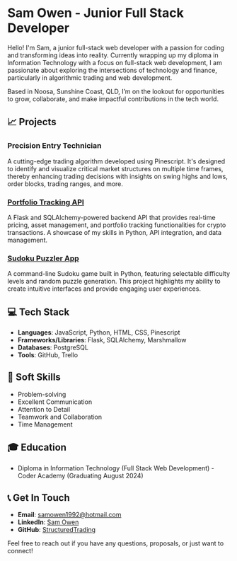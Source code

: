 # Sam Owen - Junior Full Stack Developer

Hello! I'm Sam, a junior full-stack web developer with a passion for coding and transforming ideas into reality. Currently wrapping up my diploma in Information Technology with a focus on full-stack web development, I am passionate about exploring the intersections of technology and finance, particularly in algorithmic trading and web development.

Based in Noosa, Sunshine Coast, QLD, I’m on the lookout for opportunities to grow, collaborate, and make impactful contributions in the tech world.

## 📈 Projects

### Precision Entry Technician
A cutting-edge trading algorithm developed using Pinescript. It's designed to identify and visualize critical market structures on multiple time frames, thereby enhancing trading decisions with insights on swing highs and lows, order blocks, trading ranges, and more.

### [Portfolio Tracking API](https://github.com/StructuredTrading/Portfolio-Tracker-API)
A Flask and SQLAlchemy-powered backend API that provides real-time pricing, asset management, and portfolio tracking functionalities for crypto transactions. A showcase of my skills in Python, API integration, and data management.

### [Sudoku Puzzler App](https://github.com/StructuredTrading/T1A3_TERMINAL_SUDOKU_APP)
A command-line Sudoku game built in Python, featuring selectable difficulty levels and random puzzle generation. This project highlights my ability to create intuitive interfaces and provide engaging user experiences.

## 💻 Tech Stack

- **Languages**: JavaScript, Python, HTML, CSS, Pinescript
- **Frameworks/Libraries**: Flask, SQLAlchemy, Marshmallow
- **Databases**: PostgreSQL
- **Tools**: GitHub, Trello

## 🌟 Soft Skills

- Problem-solving
- Excellent Communication
- Attention to Detail
- Teamwork and Collaboration
- Time Management

## 🎓 Education

- Diploma in Information Technology (Full Stack Web Development) - Coder Academy (Graduating August 2024)

## 📞 Get In Touch

- **Email**: [samowen1992@hotmail.com](mailto:samowen1992@hotmail.com)
- **LinkedIn**: [Sam Owen](https://www.linkedin.com/in/sam-owen-044631285/)
- **GitHub**: [StructuredTrading](https://github.com/StructuredTrading)

Feel free to reach out if you have any questions, proposals, or just want to connect!
